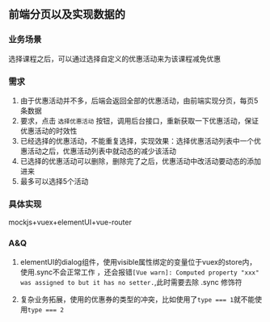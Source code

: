 ## 前端分页以及实现数据的

### 业务场景

选择课程之后，可以通过选择自定义的优惠活动来为该课程减免优惠

### 需求

1. 由于优惠活动并不多，后端会返回全部的优惠活动，由前端实现分页，每页5条数据
2. 要求，点击 `选择优惠活动` 按钮，调用后台接口，重新获取一下优惠活动，保证优惠活动的时效性
3. 已经选择的优惠活动，不能重复选择，实现效果：选择优惠活动列表中一个优惠活动之后，优惠活动列表中就动态的减少该活动
4. 已选择的优惠活动可以删除，删除完了之后，优惠活动中改活动要动态的添加进来
5. 最多可以选择5个活动

### 具体实现

mockjs+vuex+elementUI+vue-router


### A&Q

1. elementUI的dialog组件，使用visible属性绑定的变量位于vuex的store内，使用.sync不会正常工作
，还会报错`[Vue warn]: Computed property "xxx" was assigned to but it has no setter.`,此时需要去除 .sync 修饰符

2. 复杂业务拓展，使用的优惠券的类型的冲突，比如使用了`type === 1`就不能使用`type === 2`
